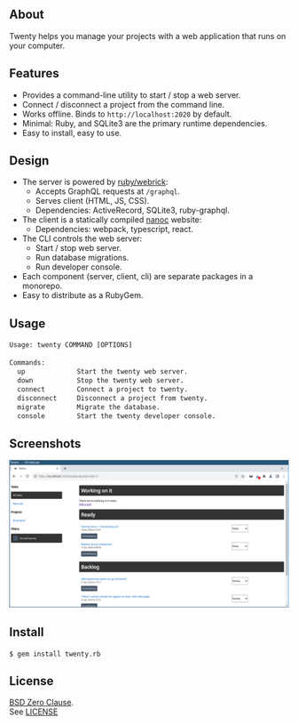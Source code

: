 ## About

Twenty helps you manage your projects with a web application
that runs on your computer.

## Features

* Provides a command-line utility to start / stop a web server.
* Connect / disconnect a project from the command line.
* Works offline. Binds to `http://localhost:2020` by default.
* Minimal: Ruby, and SQLite3 are the primary runtime dependencies.
* Easy to install, easy to use.

## Design

* The server is powered by [ruby/webrick](https://github.com/ruby/webrick):
  * Accepts GraphQL requests at `/graphql`.
  * Serves client (HTML, JS, CSS).
  * Dependencies: ActiveRecord, SQLite3, ruby-graphql.
* The client is a statically compiled [nanoc](https://github.com/nanoc/nanoc) website:
  * Dependencies: webpack, typescript, react.
* The CLI controls the web server:
  * Start / stop web server.
  * Run database migrations.
  * Run developer console.
* Each component (server, client, cli) are separate packages
  in a monorepo.
* Easy to distribute as a RubyGem.

## Usage

    Usage: twenty COMMAND [OPTIONS]

    Commands:
      up             Start the twenty web server.
      down           Stop the twenty web server.
      connect        Connect a project to twenty.
      disconnect     Disconnect a project from twenty.
      migrate        Migrate the database.
      console        Start the twenty developer console.

## Screenshots

![img](./20.png)

## Install

    $ gem install twenty.rb

## License

[BSD Zero Clause](https://choosealicense.com/licenses/0bsd/).
<br>
See [LICENSE](./LICENSE)
